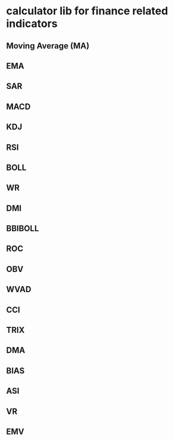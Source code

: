 # calculator lib for finance related indicators
## Moving Average (MA)
## EMA
## SAR
## MACD
## KDJ
## RSI
## BOLL
## WR
## DMI
## BBIBOLL
## ROC
## OBV
## WVAD
## CCI
## TRIX
## DMA
## BIAS
## ASI
## VR
## EMV





